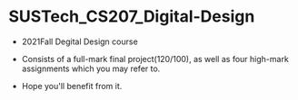 # **SUSTech_CS207_Digital-Design**

- 2021Fall Degital Design course

- Consists of a full-mark final project(120/100), as well as four high-mark assignments which you may refer to.

- Hope you'll benefit from it.
